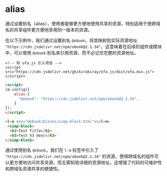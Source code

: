 # alias

通过设置别名（alias），使用者能够更方便地使用共享的资源，特别适用于使跨域名的共享组件更方便地享用同一版本的资源。

在以下示例中，我们通过设置别名 `@obook`，将其映射到实际资源地址 `"https://cdn.jsdelivr.net/npm/obook@2.1.34"`。这意味着在后续的组件或模块中，可以使用 `@obook` 别名来引用资源，而不必记住完整的资源地址。

<html-viewer>

```
<!-- 将 ofa.js 引入项目 -->
<script src="https://cdn.jsdelivr.net/gh/kirakiray/ofa.js/dist/ofa.min.js"></script>
```

```html
<script>
lm.config({
    alias:{
      "@obook": "https://cdn.jsdelivr.net/npm/obook@2.1.34",
    }
});
</script>

<l-m src="@obook/blocks/simp-block.html"></l-m>
 <simp-block>
  <h2>Test Title</h2>
  <h3>Test h3 desc</h3>
</simp-block>
```

</html-viewer>

通过使用别名 `@obook`，我们在 `l-m` 标签中引入了 `"https://cdn.jsdelivr.net/npm/obook@2.1.34"` 的资源，使得跨域名的组件可以更方便地访问共享资源，而无需知晓详细的资源地址。这增强了代码的可维护性和跨域名资源共享的便捷性。